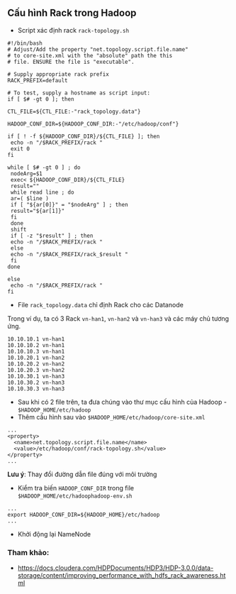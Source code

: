 ## Cấu hình Rack trong Hadoop

- Script xác định rack `rack-topology.sh`

```
#!/bin/bash
# Adjust/Add the property "net.topology.script.file.name"
# to core-site.xml with the "absolute" path the this
# file. ENSURE the file is "executable".

# Supply appropriate rack prefix
RACK_PREFIX=default

# To test, supply a hostname as script input:
if [ $# -gt 0 ]; then

CTL_FILE=${CTL_FILE:-"rack_topology.data"}

HADOOP_CONF_DIR=${HADOOP_CONF_DIR:-"/etc/hadoop/conf"} 

if [ ! -f ${HADOOP_CONF_DIR}/${CTL_FILE} ]; then
 echo -n "/$RACK_PREFIX/rack "
 exit 0
fi

while [ $# -gt 0 ] ; do
 nodeArg=$1
 exec< ${HADOOP_CONF_DIR}/${CTL_FILE}
 result=""
 while read line ; do
 ar=( $line )
 if [ "${ar[0]}" = "$nodeArg" ] ; then
 result="${ar[1]}"
 fi
 done
 shift
 if [ -z "$result" ] ; then
 echo -n "/$RACK_PREFIX/rack "
 else
 echo -n "/$RACK_PREFIX/rack_$result "
 fi
done

else
 echo -n "/$RACK_PREFIX/rack "
fi
```

- File `rack_topology.data` chỉ định Rack cho các Datanode

Trong ví dụ, ta có 3 Rack `vn-han1`, `vn-han2` và `vn-han3` và các máy chủ tương ứng.

```
10.10.10.1 vn-han1
10.10.10.2 vn-han1
10.10.10.3 vn-han1
10.10.20.1 vn-han2
10.10.20.2 vn-han2
10.10.20.3 vn-han2
10.10.30.1 vn-han3
10.10.30.2 vn-han3
10.10.30.3 vn-han3
```

- Sau khi có 2 file trên, ta đưa chúng vào thư mục cấu hình của Hadoop - `$HADOOP_HOME/etc/hadoop`
- Thêm cấu hình sau vào `$HADOOP_HOME/etc/hadoop/core-site.xml`

```
...
<property>
  <name>net.topology.script.file.name</name> 
  <value>/etc/hadoop/conf/rack-topology.sh</value>
</property>
...
```

**Lưu ý**: Thay đổi đường dẫn file đúng với môi trường

- Kiểm tra biến `HADOOP_CONF_DIR` trong file `$HADOOP_HOME/etc/hadoophadoop-env.sh`

```
...
export HADOOP_CONF_DIR=${HADOOP_HOME}/etc/hadoop
...
```

- Khởi động lại NameNode

### Tham khảo:
- https://docs.cloudera.com/HDPDocuments/HDP3/HDP-3.0.0/data-storage/content/improving_performance_with_hdfs_rack_awareness.html
